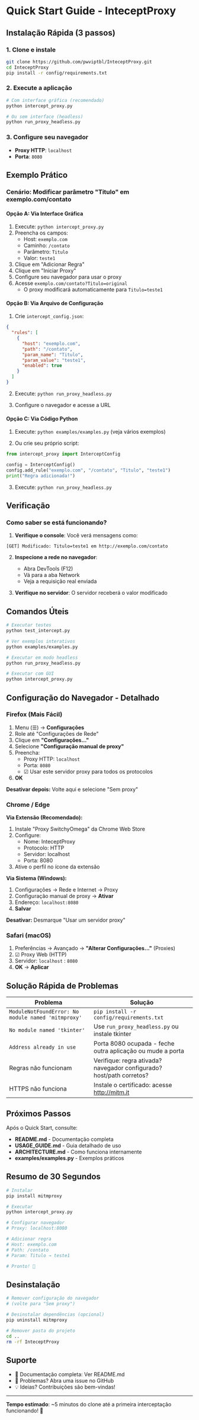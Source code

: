 # Quick Start Guide - InteceptProxy

## Instalação Rápida (3 passos)

### 1. Clone e instale
```bash
git clone https://github.com/pwviptbl/InteceptProxy.git
cd InteceptProxy
pip install -r config/requirements.txt
```

### 2. Execute a aplicação
```bash
# Com interface gráfica (recomendado)
python intercept_proxy.py

# Ou sem interface (headless)
python run_proxy_headless.py
```

### 3. Configure seu navegador
- **Proxy HTTP**: `localhost`
- **Porta**: `8080`

## Exemplo Prático

### Cenário: Modificar parâmetro "Titulo" em exemplo.com/contato

#### Opção A: Via Interface Gráfica

1. Execute: `python intercept_proxy.py`
2. Preencha os campos:
   - Host: `exemplo.com`
   - Caminho: `/contato`
   - Parâmetro: `Titulo`
   - Valor: `teste1`
3. Clique em "Adicionar Regra"
4. Clique em "Iniciar Proxy"
5. Configure seu navegador para usar o proxy
6. Acesse `exemplo.com/contato?Titulo=original`
   - O proxy modificará automaticamente para `Titulo=teste1`

#### Opção B: Via Arquivo de Configuração

1. Crie `intercept_config.json`:
```json
{
  "rules": [
    {
      "host": "exemplo.com",
      "path": "/contato",
      "param_name": "Titulo",
      "param_value": "teste1",
      "enabled": true
    }
  ]
}
```

2. Execute: `python run_proxy_headless.py`

3. Configure o navegador e acesse a URL

#### Opção C: Via Código Python

1. Execute: `python examples/examples.py` (veja vários exemplos)

2. Ou crie seu próprio script:
```python
from intercept_proxy import InterceptConfig

config = InterceptConfig()
config.add_rule("exemplo.com", "/contato", "Titulo", "teste1")
print("Regra adicionada!")
```

3. Execute: `python run_proxy_headless.py`

## Verificação

### Como saber se está funcionando?

1. **Verifique o console**: Você verá mensagens como:
```
[GET] Modificado: Titulo=teste1 em http://exemplo.com/contato
```

2. **Inspecione a rede no navegador**:
   - Abra DevTools (F12)
   - Vá para a aba Network
   - Veja a requisição real enviada

3. **Verifique no servidor**: O servidor receberá o valor modificado

## Comandos Úteis

```bash
# Executar testes
python test_intercept.py

# Ver exemplos interativos
python examples/examples.py

# Executar em modo headless
python run_proxy_headless.py

# Executar com GUI
python intercept_proxy.py
```

## Configuração do Navegador - Detalhado

### Firefox (Mais Fácil)

1. Menu (☰) → **Configurações**
2. Role até "Configurações de Rede"
3. Clique em **"Configurações..."**
4. Selecione **"Configuração manual de proxy"**
5. Preencha:
   - Proxy HTTP: `localhost`
   - Porta: `8080`
   - ☑ Usar este servidor proxy para todos os protocolos
6. **OK**

**Desativar depois:** Volte aqui e selecione "Sem proxy"

### Chrome / Edge

**Via Extensão (Recomendado):**

1. Instale "Proxy SwitchyOmega" da Chrome Web Store
2. Configure:
   - Nome: InteceptProxy
   - Protocolo: HTTP
   - Servidor: localhost
   - Porta: 8080
3. Ative o perfil no ícone da extensão

**Via Sistema (Windows):**

1. Configurações → Rede e Internet → Proxy
2. Configuração manual de proxy → **Ativar**
3. Endereço: `localhost:8080`
4. **Salvar**

**Desativar:** Desmarque "Usar um servidor proxy"

### Safari (macOS)

1. Preferências → Avançado → **"Alterar Configurações..."** (Proxies)
2. ☑ Proxy Web (HTTP)
3. Servidor: `localhost` : `8080`
4. **OK** → **Aplicar**

## Solução Rápida de Problemas

| Problema | Solução |
|----------|---------|
| `ModuleNotFoundError: No module named 'mitmproxy'` | `pip install -r config/requirements.txt` |
| `No module named 'tkinter'` | Use `run_proxy_headless.py` ou instale tkinter |
| `Address already in use` | Porta 8080 ocupada - feche outra aplicação ou mude a porta |
| Regras não funcionam | Verifique: regra ativada? navegador configurado? host/path corretos? |
| HTTPS não funciona | Instale o certificado: acesse http://mitm.it |

## Próximos Passos

Após o Quick Start, consulte:

- **README.md** - Documentação completa
- **USAGE_GUIDE.md** - Guia detalhado de uso
- **ARCHITECTURE.md** - Como funciona internamente
- **examples/examples.py** - Exemplos práticos

## Resumo de 30 Segundos

```bash
# Instalar
pip install mitmproxy

# Executar
python intercept_proxy.py

# Configurar navegador
# Proxy: localhost:8080

# Adicionar regra
# Host: exemplo.com
# Path: /contato
# Param: Titulo → teste1

# Pronto! 🎉
```

## Desinstalação

```bash
# Remover configuração do navegador
# (volte para "Sem proxy")

# Desinstalar dependências (opcional)
pip uninstall mitmproxy

# Remover pasta do projeto
cd ..
rm -rf InteceptProxy
```

## Suporte

- 📖 Documentação completa: Ver README.md
- 🐛 Problemas? Abra uma issue no GitHub
- 💡 Ideias? Contribuições são bem-vindas!

---

**Tempo estimado**: ~5 minutos do clone até a primeira interceptação funcionando! 🚀
